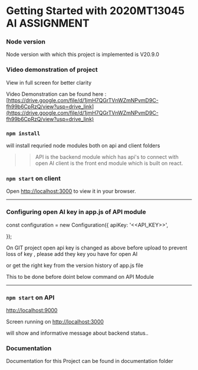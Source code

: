 # Getting Started with 2020MT13045 AI ASSIGNMENT

### Node version

Node version with which this project is implemented is V20.9.0


### Video demonstration of project

View in full screen for better clarity

Video Demonstration can be found here : [https://drive.google.com/file/d/1jmH7QGrTVnWZmNPvmD9C-fh99b6CpRzQ/view?usp=drive_link](https://drive.google.com/file/d/1jmH7QGrTVnWZmNPvmD9C-fh99b6CpRzQ/view?usp=drive_link)

### `npm install`

will install requried node modules both on api and client folders

>> API is the backend module which has api's to connect with open AI
>> client is the front end module which is built on react.

### `npm start` on client

Open [http://localhost:3000](http://localhost:3000) to view it in your browser.

********************************
### Configuring open AI  key in app.js of API module

const configuration = new Configuration({
apiKey: '<<API_KEY>>',

});

On GIT project open api key is changed as above before upload to
prevent loss of key , please add they key you have for open AI

or get the right key from the version history of app.js file

This to be done before doint below command on API Module

********************************

### `npm start` on API

[http://localhost:9000](http://localhost:9000)

Screen running on [http://localhost:3000](http://localhost:3000)

will show and informative message about backend status..


### Documentation

Documentation for this Project can be found in documentation folder



